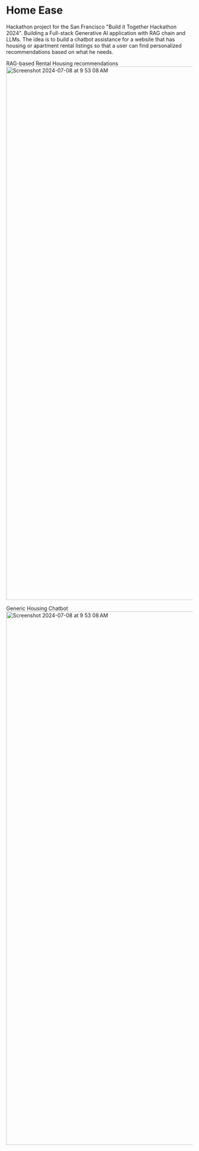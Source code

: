 # Home Ease
Hackathon project for the San Francisco "Build it Together Hackathon 2024". Building a Full-stack Generative AI application with RAG chain and LLMs. The idea is to build a chatbot assistance for a website that has housing or apartment rental listings so that a user can find personalized recommendations based on what he needs. 

RAG-based Rental Housing recommendations
<img width="1440" alt="Screenshot 2024-07-08 at 9 53 08 AM" src="https://github.com/MukuFlash03/Home-Ease/assets/37911144/74c34134-9801-4496-bc3f-1bf07e4e9624">

Generic Housing Chatbot
<img width="1440" alt="Screenshot 2024-07-08 at 9 53 08 AM" src="https://github.com/MukuFlash03/Home-Ease/assets/37911144/7f4b2d89-18ca-4bd3-bc54-c1898ad2e1a5">
